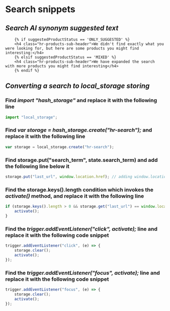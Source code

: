 # **Search snippets**
## *Search AI synonym suggested text*
```
    {% if suggestedProductStatus == 'ONLY_SUGGESTED' %}
    <h4 class="hr-products-sub-header">We didn't find exactly what you were looking for, but here are some products you might find interesting:</h4>
    {% elsif suggestedProductStatus == 'MIXED' %}
    <h4 class="hr-products-sub-header">We have expanded the search with more products you might find interesting</h4>
    {% endif %}
```

## *Converting a search to local_storage storing*
### Find *import "hash_storage"* and replace it with the following line
```js
import "local_storage";
```

### Find *var storage = hash_storage.create("hr-search");* and replace it with the following line
```js
var storage = local_storage.create("hr-search");
```

### Find storage.put("search_term", state.search_term) and add the following line below it
```js
storage.put("last_url", window.location.href); // adding window.location.href to storage, as this is necessary for the local_storage search history to work properly.
```

### Find the storage.keys().length condition which invokes the *activate()* method, and replace it with the following line
```js
if (storage.keys().length > 0 && storage.get("last_url") == window.location.href) { // storage.get("last_url") was added to the condition, as this is necessary for local_storage search history to function properly.
	activate();
}
```

### Find the *trigger.addEventListener("click", activate);* line and replace it with the following code snippet
```js
trigger.addEventListener("click", (e) => {
    storage.clear();
    activate();
});
```

### Find the *trigger.addEventListener("focus", activate);* line and replace it with the following code snippet
```js
trigger.addEventListener("focus", (e) => {
    storage.clear();
    activate();
});
```